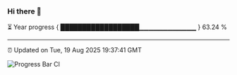 ### Hi there 👋

⏳ Year progress { ██████████████████▁▁▁▁▁▁▁▁▁▁▁▁ } 63.24 %

---

⏰ Updated on Tue, 19 Aug 2025 19:37:41 GMT

![Progress Bar CI](https://github.com/IshwaranRudhara/GIT-ACTION/workflows/Progress%20Bar%20CI/badge.svg)
